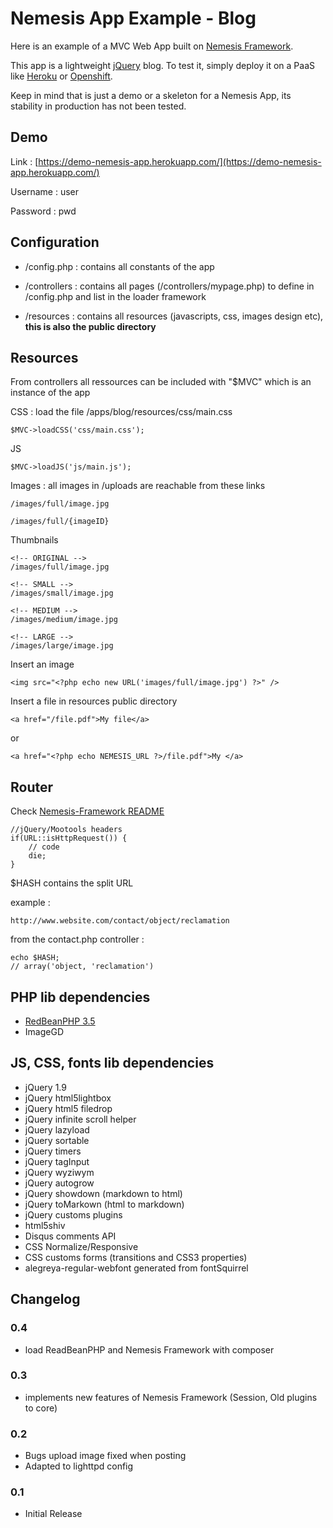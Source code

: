 # Nemesis App Example - Blog #

Here is an example of a MVC Web App built on [Nemesis Framework](https://github.com/kimihub/nemesis-framework).

This app is a lightweight [jQuery](https://www.jquery.com) blog. To test it, simply deploy it on a PaaS like [Heroku](https://www.heroku.com/) or [Openshift](https://www.openshift.com/).

Keep in mind that is just a demo or a skeleton for a Nemesis App, its stability in production has not been tested.


Demo
------------

Link : [https://demo-nemesis-app.herokuapp.com/](https://demo-nemesis-app.herokuapp.com/)

Username : user

Password : pwd


Configuration
------------

* /config.php : contains all constants of the app

* /controllers : contains all pages (/controllers/mypage.php) to define in /config.php and list in the loader framework

* /resources : contains all resources (javascripts, css, images design etc), **this is also the public directory**


Resources
------------

From controllers all ressources can be included with "$MVC" which is an instance of the app

CSS : load the file /apps/blog/resources/css/main.css

	$MVC->loadCSS('css/main.css');

JS

	$MVC->loadJS('js/main.js');


Images : all images in /uploads are reachable from these links

	/images/full/image.jpg

	/images/full/{imageID}


Thumbnails

	<!-- ORIGINAL -->
	/images/full/image.jpg

	<!-- SMALL -->
	/images/small/image.jpg

	<!-- MEDIUM -->
	/images/medium/image.jpg

	<!-- LARGE -->
	/images/large/image.jpg


Insert an image

	<img src="<?php echo new URL('images/full/image.jpg') ?>" />

Insert a file in resources public directory

	<a href="/file.pdf">My file</a>

or

	<a href="<?php echo NEMESIS_URL ?>/file.pdf">My </a>



Router
------------
Check [Nemesis-Framework README](https://github.com/kimihub/nemesis-framework)

    //jQuery/Mootools headers
	if(URL::isHttpRequest()) {
		// code
		die;
	}


$HASH contains the split URL

example :

	http://www.website.com/contact/object/reclamation


from the contact.php controller :

	echo $HASH;
	// array('object, 'reclamation')


PHP lib dependencies
------------
* [RedBeanPHP 3.5](http://www.redbeanphp.com/)
* ImageGD

JS, CSS, fonts lib dependencies
------------
* jQuery 1.9
* jQuery html5lightbox
* jQuery html5 filedrop
* jQuery infinite scroll helper
* jQuery lazyload
* jQuery sortable
* jQuery timers
* jQuery tagInput
* jQuery wyziwym
* jQuery autogrow
* jQuery showdown (markdown to html)
* jQuery toMarkown (html to markdown)
* jQuery customs plugins
* html5shiv
* Disqus comments API
* CSS Normalize/Responsive
* CSS customs forms (transitions and CSS3 properties)
* alegreya-regular-webfont generated from fontSquirrel


Changelog
------------

### 0.4
* load ReadBeanPHP and Nemesis Framework with composer

### 0.3
* implements new features of Nemesis Framework (Session, Old plugins to core)

### 0.2
* Bugs upload image fixed when posting
* Adapted to lighttpd config

### 0.1
* Initial Release
